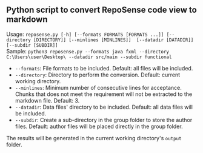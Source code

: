 ## Python script to convert RepoSense code view to markdown

Usage: `reposense.py [-h] [--formats FORMATS [FORMATS ...]] [--directory [DIRECTORY]] [--minlines [MINLINES]] 
        [--datadir [DATADIR]] [--subdir [SUBDIR]]` <br/>
Sample: `python3 reposense.py --formats java fxml --directory C:\Users\user\Desktop\ --datadir src/main --subdir functional`

* `--formats`: File formats to be included. Default: all files will be included.
* `--directory`: Directory to perform the conversion. Default: current working directory.
* `--minlines`: Minimum number of consecutive lines for acceptance. 
Chunks that does not meet the requirement will not be extracted to the markdown file. Default: 3.
* `--datadir`: Data files' directory to be included. Default: all data files will be included.
* `--subdir`: Create a sub-directory in the group folder to store the author files.
Default: author files will be placed directly in the group folder.



The results will be generated in the current working directory's `output` folder.